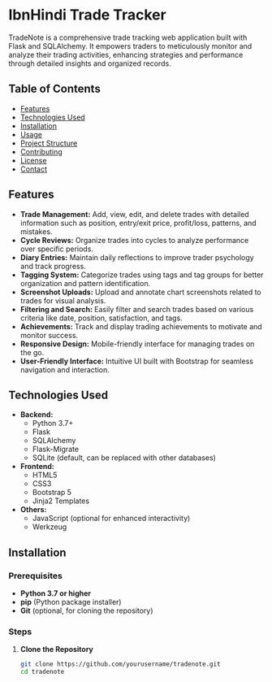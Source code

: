 # IbnHindi Trade Tracker

TradeNote is a comprehensive trade tracking web application built with Flask and SQLAlchemy. It empowers traders to meticulously monitor and analyze their trading activities, enhancing strategies and performance through detailed insights and organized records.

## Table of Contents

- [Features](#features)
- [Technologies Used](#technologies-used)
- [Installation](#installation)
- [Usage](#usage)
- [Project Structure](#project-structure)
- [Contributing](#contributing)
- [License](#license)
- [Contact](#contact)

## Features

- **Trade Management:** Add, view, edit, and delete trades with detailed information such as position, entry/exit price, profit/loss, patterns, and mistakes.
- **Cycle Reviews:** Organize trades into cycles to analyze performance over specific periods.
- **Diary Entries:** Maintain daily reflections to improve trader psychology and track progress.
- **Tagging System:** Categorize trades using tags and tag groups for better organization and pattern identification.
- **Screenshot Uploads:** Upload and annotate chart screenshots related to trades for visual analysis.
- **Filtering and Search:** Easily filter and search trades based on various criteria like date, position, satisfaction, and tags.
- **Achievements:** Track and display trading achievements to motivate and monitor success.
- **Responsive Design:** Mobile-friendly interface for managing trades on the go.
- **User-Friendly Interface:** Intuitive UI built with Bootstrap for seamless navigation and interaction.

## Technologies Used

- **Backend:**
  - Python 3.7+
  - Flask
  - SQLAlchemy
  - Flask-Migrate
  - SQLite (default, can be replaced with other databases)
- **Frontend:**
  - HTML5
  - CSS3
  - Bootstrap 5
  - Jinja2 Templates
- **Others:**
  - JavaScript (optional for enhanced interactivity)
  - Werkzeug

## Installation

### Prerequisites

- **Python 3.7 or higher**
- **pip** (Python package installer)
- **Git** (optional, for cloning the repository)

### Steps

1. **Clone the Repository**

   ```bash
   git clone https://github.com/yourusername/tradenote.git
   cd tradenote
